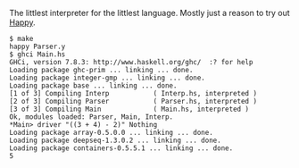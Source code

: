 The littlest interpreter for the littlest language.  Mostly just a
reason to try out [Happy].

~~~
$ make
happy Parser.y
$ ghci Main.hs
GHCi, version 7.8.3: http://www.haskell.org/ghc/  :? for help
Loading package ghc-prim ... linking ... done.
Loading package integer-gmp ... linking ... done.
Loading package base ... linking ... done.
[1 of 3] Compiling Interp           ( Interp.hs, interpreted )
[2 of 3] Compiling Parser           ( Parser.hs, interpreted )
[3 of 3] Compiling Main             ( Main.hs, interpreted )
Ok, modules loaded: Parser, Main, Interp.
*Main> driver "((3 + 4) - 2)" Nothing
Loading package array-0.5.0.0 ... linking ... done.
Loading package deepseq-1.3.0.2 ... linking ... done.
Loading package containers-0.5.5.1 ... linking ... done.
5
~~~

[Happy]: http://www.haskell.org/happy/